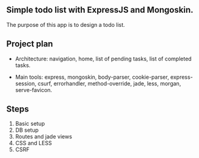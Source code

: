 ## Simple todo list with ExpressJS and Mongoskin.

The purpose of this app is to design a todo list.


## Project plan

* Architecture: navigation, home, list of pending tasks, list of completed tasks.

* Main tools: express, mongoskin, body-parser, cookie-parser, express-session, csurf,
errorhandler, method-override, jade, less, morgan, serve-favicon.


## Steps

1. Basic setup
2. DB setup
3. Routes and jade views
4. CSS and LESS
5. CSRF
